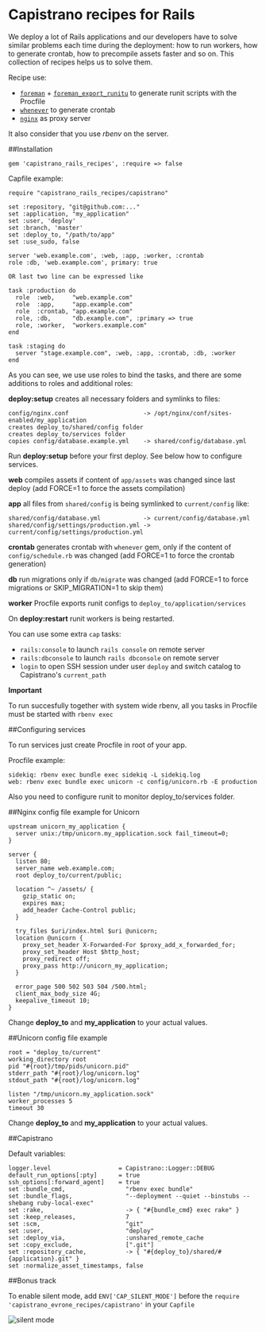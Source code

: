 # Capistrano recipes for Rails

We deploy a lot of Rails applications and our developers have to solve similar problems each time during the deployment: how to run workers, how to generate crontab, how to precompile assets faster and so on. This collection of recipes helps us to solve them.

Recipe use:

* [`foreman`][foreman] + [`foreman_export_runitu`][runitu] to generate runit scripts with the Procfile
* [`whenever`][whenever] to generate crontab
* [`nginx`][nginx] as proxy server 

It also consider that you use *rbenv* on the server.

##Installation

    gem 'capistrano_rails_recipes', :require => false

Capfile example:

    require "capistrano_rails_recipes/capistrano"

    set :repository, "git@github.com:..."
    set :application, "my_application"
    set :user, 'deploy'
    set :branch, 'master'
    set :deploy_to, "/path/to/app"
    set :use_sudo, false

    server 'web.example.com', :web, :app, :worker, :crontab
    role :db, 'web.example.com', primary: true

    OR last two line can be expressed like

    task :production do
      role  :web,     "web.example.com"
      role  :app,     "app.example.com"
      role  :crontab, "app.example.com"
      role, :db,      "db.example.com", :primary => true
      role, :worker,  "workers.example.com"
    end

    task :staging do
      server "stage.example.com", :web, :app, :crontab, :db, :worker
    end

As you can see, we use use roles to bind the tasks, and there are some additions to roles and additional roles:

**deploy:setup** creates all necessary folders and symlinks to files:

    config/nginx.conf                     -> /opt/nginx/conf/sites-enabled/my_application
    creates deploy_to/shared/config folder
    creates deploy_to/services folder
    copies config/database.example.yml    -> shared/config/database.yml

Run **deploy:setup** before your first deploy. See below how to configure services.

**web** compiles assets if content of `app/assets` was changed since last deploy (add FORCE=1 to force the assets compilation)

**app** all files from `shared/config` is being symlinked to `current/config` like:

    shared/config/database.yml            -> current/config/database.yml
    shared/config/settings/production.yml -> current/config/settings/production.yml

**crontab** generates crontab with `whenever` gem, only if the content of `config/schedule.rb` was changed (add FORCE=1 to force the crontab generation)

**db** run migrations only if `db/migrate` was changed (add FORCE=1 to force migrations or SKIP_MIGRATION=1 to skip them)

**worker** Procfile exports runit configs to `deploy_to/application/services`

On **deploy:restart** runit workers is being restarted.

You can use some extra `cap` tasks:

* `rails:console` to launch `rails console` on remote server
* `rails:dbconsole` to launch `rails dbconsole` on remote server
* `login` to open SSH session under user `deploy` and switch catalog to Capistrano's `current_path`

**Important**

To run succesfully together with system wide rbenv, all you tasks in Procfile must be started with `rbenv exec`

##Configuring services

To run services just create Procfile in root of your app.

Procfile example:

    sidekiq: rbenv exec bundle exec sidekiq -L sidekiq.log
    web: rbenv exec bundle exec unicorn -c config/unicorn.rb -E production

Also you need to configure runit to monitor deploy_to/services folder. 

##Nginx config file example for Unicorn

    upstream unicorn_my_application {
      server unix:/tmp/unicorn.my_application.sock fail_timeout=0;
    }

    server {
      listen 80;
      server_name web.example.com;
      root deploy_to/current/public;

      location ^~ /assets/ {
        gzip_static on;
        expires max;
        add_header Cache-Control public;
      }

      try_files $uri/index.html $uri @unicorn;
      location @unicorn {
        proxy_set_header X-Forwarded-For $proxy_add_x_forwarded_for;
        proxy_set_header Host $http_host;
        proxy_redirect off;
        proxy_pass http://unicorn_my_application;
      }

      error_page 500 502 503 504 /500.html;
      client_max_body_size 4G;
      keepalive_timeout 10;
    }

Change **deploy_to** and **my_application** to your actual values.

##Unicorn config file example

    root = "deploy_to/current"
    working_directory root
    pid "#{root}/tmp/pids/unicorn.pid"
    stderr_path "#{root}/log/unicorn.log"
    stdout_path "#{root}/log/unicorn.log"

    listen "/tmp/unicorn.my_application.sock"
    worker_processes 5
    timeout 30

Change **deploy_to** and **my_application** to your actual values.

##Capistrano

Default variables:

    logger.level                   = Capistrano::Logger::DEBUG
    default_run_options[:pty]      = true
    ssh_options[:forward_agent]    = true
    set :bundle_cmd,                 "rbenv exec bundle"
    set :bundle_flags,               "--deployment --quiet --binstubs --shebang ruby-local-exec"
    set :rake,                       -> { "#{bundle_cmd} exec rake" }
    set :keep_releases,              7
    set :scm,                        "git"
    set :user,                       "deploy"
    set :deploy_via,                 :unshared_remote_cache
    set :copy_exclude,               [".git"]
    set :repository_cache,           -> { "#{deploy_to}/shared/#{application}.git" }
    set :normalize_asset_timestamps, false

##Bonus track

To enable silent mode, add `ENV['CAP_SILENT_MODE']` before the `require 'capistrano_evrone_recipes/capistrano'` in your `Capfile`

![silent mode](https://www.evernote.com/shard/s38/sh/4ea45631-93bc-4c03-bad8-f0aa40ca637b/8680b09c40342c6a885212b212b1c746/res/b04ff7c4-b29c-41b2-ab0a-6664cf0b75b9/skitch.png)



[foreman]: https://github.com/ddollar/foreman
[runitu]: https://github.com/evrone/foreman_export_runitu
[whenever]: https://github.com/javan/whenever
[unicorn]: http://unicorn.bogomips.org/
[nginx]: http://nginx.org/
